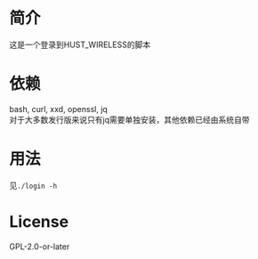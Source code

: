 # 简介
这是一个登录到HUST\_WIRELESS的脚本
# 依赖
bash, curl, xxd, openssl, jq  
对于大多数发行版来说只有jq需要单独安装，其他依赖已经由系统自带
# 用法
见`./login -h`
# License
GPL-2.0-or-later
